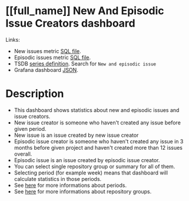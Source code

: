<h1 id="kubernetes-dashboard">[[full_name]] New And Episodic Issue Creators dashboard</h1>
<p>Links:</p>
<ul>
<li>New issues metric <a href="https://github.com/cncf/devstats/blob/master/metrics/kubernetes/new_issues.sql" target="_blank">SQL file</a>.</li>
<li>Episodic issues metric <a href="https://github.com/cncf/devstats/blob/master/metrics/kubernetes/episodic_issues.sql" target="_blank">SQL file</a>.</li>
<li>TSDB <a href="https://github.com/cncf/devstats/blob/master/metrics/kubernetes/metrics.yaml" target="_blank">series definition</a>. Search for <code>New and episodic issue</code></li>
<li>Grafana dashboard <a href="https://github.com/cncf/devstats/blob/master/grafana/dashboards/kubernetes/new-and-episodic-issue-creators.json" target="_blank">JSON</a>.</li>
</ul>
<h1 id="description">Description</h1>
<ul>
<li>This dashboard shows statistics about new and episodic issues and issue creators.</li>
<li>New issue creator is someone who haven't created any issue before given period.</li>
<li>New issue is an issue created by new issue creator</li>
<li>Episodic issue creator is someone who haven't created any issue in 3 months before given project and haven't created more than 12 issues overall.</li>
<li>Episodic issue is an issue created by episodic issue creator.</li>
<li>You can select single repository group or summary for all of them.</li>
<li>Selecting period (for example week) means that dashboard will calculate statistics in those periods.</li>
<li>See <a href="https://github.com/cncf/devstats/blob/master/docs/periods.md" target="_blank">here</a> for more informations about periods.</li>
<li>See <a href="https://github.com/cncf/devstats/blob/master/docs/repository_groups.md" target="_blank">here</a> for more informations about repository groups.</li>
</ul>
